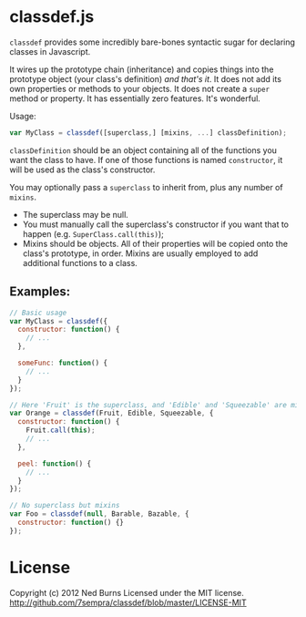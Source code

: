 
# classdef.js

`classdef` provides some incredibly bare-bones syntactic sugar for declaring classes in Javascript.

It wires up the prototype chain (inheritance) and copies things into the prototype object (your class's definition) *and that's it*. It does not add its own properties or methods to your objects. It does not create a `super` method or property. It has essentially zero features. It's wonderful.

Usage:

```js
var MyClass = classdef([superclass,] [mixins, ...] classDefinition);
```

`classDefinition` should be an object containing all of the functions you want the class to have. If one of those functions is named `constructor`, it will be used as the class's constructor.

You may optionally pass a `superclass` to inherit from, plus any number of `mixins`.
* The superclass may be null.
* You must manually call the superclass's constructor if you want that to happen (e.g. `SuperClass.call(this)`);
* Mixins should be objects. All of their properties will be copied onto the class's prototype, in order. Mixins are usually employed to add additional functions to a class.

## Examples:

```js
// Basic usage
var MyClass = classdef({
  constructor: function() {
    // ...
  },

  someFunc: function() {
    // ...
  }
});

// Here 'Fruit' is the superclass, and 'Edible' and 'Squeezable' are mixins.
var Orange = classdef(Fruit, Edible, Squeezable, {
  constructor: function() {
    Fruit.call(this);
    // ...
  },

  peel: function() {
    // ...
  }
});

// No superclass but mixins
var Foo = classdef(null, Barable, Bazable, {
  constructor: function() {}
});

```

# License
Copyright (c) 2012 Ned Burns
Licensed under the MIT license.
http://github.com/7sempra/classdef/blob/master/LICENSE-MIT